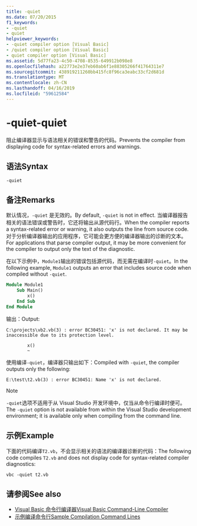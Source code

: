 ```yaml
---
title: -quiet
ms.date: 07/20/2015
f1_keywords:
- -quiet
- quiet
helpviewer_keywords:
- -quiet compiler option [Visual Basic]
- /quiet compiler option [Visual Basic]
- quiet compiler option [Visual Basic]
ms.assetid: 5d77fa23-4c50-4708-8535-649912b098e8
ms.openlocfilehash: a22773e2e37eb60ab6f1e88305266f41764311e7
ms.sourcegitcommit: 438919211260bb415fc8f96ca3eabc33cf2d681d
ms.translationtype: MT
ms.contentlocale: zh-CN
ms.lasthandoff: 04/16/2019
ms.locfileid: "59612584"
---
```

# <a name="-quiet"></a><span data-ttu-id="a31e4-102">-quiet</span><span class="sxs-lookup"><span data-stu-id="a31e4-102">-quiet</span></span>

<span data-ttu-id="a31e4-103">阻止编译器显示与语法相关的错误和警告的代码。</span><span class="sxs-lookup"><span data-stu-id="a31e4-103">Prevents the compiler from displaying code for syntax-related errors and warnings.</span></span>

## <a name="syntax"></a><span data-ttu-id="a31e4-104">语法</span><span class="sxs-lookup"><span data-stu-id="a31e4-104">Syntax</span></span>

```
-quiet
```

## <a name="remarks"></a><span data-ttu-id="a31e4-105">备注</span><span class="sxs-lookup"><span data-stu-id="a31e4-105">Remarks</span></span>

<span data-ttu-id="a31e4-106">默认情况，`-quiet` 是无效的。</span><span class="sxs-lookup"><span data-stu-id="a31e4-106">By default, `-quiet` is not in effect.</span></span> <span data-ttu-id="a31e4-107">当编译器报告相关的语法错误或警告时，它还将输出从源代码行。</span><span class="sxs-lookup"><span data-stu-id="a31e4-107">When the compiler reports a syntax-related error or warning, it also outputs the line from source code.</span></span> <span data-ttu-id="a31e4-108">对于分析编译器输出的应用程序，它可能会更方便的编译器输出的诊断的文本。</span><span class="sxs-lookup"><span data-stu-id="a31e4-108">For applications that parse compiler output, it may be more convenient for the compiler to output only the text of the diagnostic.</span></span>

<span data-ttu-id="a31e4-109">在以下示例中，`Module1`输出的错误包括源代码，而无需在编译时`-quiet`。</span><span class="sxs-lookup"><span data-stu-id="a31e4-109">In the following example, `Module1` outputs an error that includes source code when compiled without `-quiet`.</span></span>

```vb
Module Module1
    Sub Main()
        x()
    End Sub
End Module
```

<span data-ttu-id="a31e4-110">输出：</span><span class="sxs-lookup"><span data-stu-id="a31e4-110">Output:</span></span>

```console
C:\projects\vb2.vb(3) : error BC30451: 'x' is not declared. It may be inaccessible due to its protection level.

        x()
        ~
```

<span data-ttu-id="a31e4-111">使用编译`-quiet`，编译器只输出如下：</span><span class="sxs-lookup"><span data-stu-id="a31e4-111">Compiled with `-quiet`, the compiler outputs only the following:</span></span>

```
E:\test\t2.vb(3) : error BC30451: Name 'x' is not declared.
```

> [!NOTE]
> <span data-ttu-id="a31e4-112">`-quiet`选项不适用于从 Visual Studio 开发环境中，仅当从命令行编译时便可。</span><span class="sxs-lookup"><span data-stu-id="a31e4-112">The `-quiet` option is not available from within the Visual Studio development environment; it is available only when compiling from the command line.</span></span>

## <a name="example"></a><span data-ttu-id="a31e4-113">示例</span><span class="sxs-lookup"><span data-stu-id="a31e4-113">Example</span></span>

<span data-ttu-id="a31e4-114">下面的代码编译`T2.vb`，不会显示相关的语法的编译器诊断的代码：</span><span class="sxs-lookup"><span data-stu-id="a31e4-114">The following code compiles `T2.vb` and does not display code for syntax-related compiler diagnostics:</span></span>

```
vbc -quiet t2.vb
```

## <a name="see-also"></a><span data-ttu-id="a31e4-115">请参阅</span><span class="sxs-lookup"><span data-stu-id="a31e4-115">See also</span></span>

- [<span data-ttu-id="a31e4-116">Visual Basic 命令行编译器</span><span class="sxs-lookup"><span data-stu-id="a31e4-116">Visual Basic Command-Line Compiler</span></span>](../../../visual-basic/reference/command-line-compiler/index.md)
- [<span data-ttu-id="a31e4-117">示例编译命令行</span><span class="sxs-lookup"><span data-stu-id="a31e4-117">Sample Compilation Command Lines</span></span>](../../../visual-basic/reference/command-line-compiler/sample-compilation-command-lines.md)
